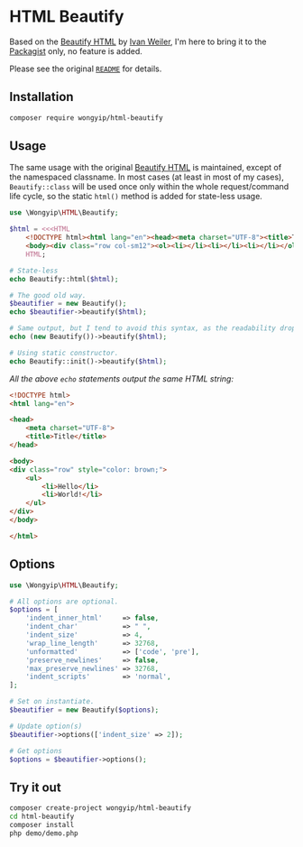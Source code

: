 # HTML Beautify

Based on the [Beautify HTML](https://github.com/ivanweiler/beautify-html) by [Ivan Weiler](https://github.com/ivanweiler), I'm here to bring it to the [Packagist](https://packagist.org/) only, no feature is added.

Please see the original [`README`](README.org.md) for details.

## Installation
```sh
composer require wongyip/html-beautify
```

## Usage
The same usage with the original [Beautify HTML](https://github.com/ivanweiler/beautify-html)
is maintained, except of the namespaced classname. In most cases (at least in most of my cases),
`Beautify::class` will be used once only within the whole request/command life cycle, so the
static `html()` method is added for state-less usage.

```php
use \Wongyip\HTML\Beautify;

$html = <<<HTML
    <!DOCTYPE html><html lang="en"><head><meta charset="UTF-8"><title>Title</title></head>
    <body><div class="row col-sm12"><ol><li></li><li></li><li></li></ol></div></body></html>
    HTML;

# State-less
echo Beautify::html($html);

# The good old way.
$beautifier = new Beautify();
echo $beautifier->beautify($html);

# Same output, but I tend to avoid this syntax, as the readability drops when arguments added. 
echo (new Beautify())->beautify($html);

# Using static constructor.
echo Beautify::init()->beautify($html);
```
_All the above `echo` statements output the same HTML string:_
```html
<!DOCTYPE html>
<html lang="en">

<head>
    <meta charset="UTF-8">
    <title>Title</title>
</head>

<body>
<div class="row" style="color: brown;">
    <ul>
        <li>Hello</li>
        <li>World!</li>
    </ul>
</div>
</body>

</html>
```

## Options
```php
use \Wongyip\HTML\Beautify;

# All options are optional.
$options = [
    'indent_inner_html'     => false,
    'indent_char'           => " ",
    'indent_size'           => 4,
    'wrap_line_length'      => 32768,
    'unformatted'           => ['code', 'pre'],
    'preserve_newlines'     => false,
    'max_preserve_newlines' => 32768,
    'indent_scripts'        => 'normal',
];

# Set on instantiate.
$beautifier = new Beautify($options);

# Update option(s)
$beautifier->options(['indent_size' => 2]);

# Get options
$options = $beautifier->options();
```

## Try it out
```bash
composer create-project wongyip/html-beautify
cd html-beautify
composer install
php demo/demo.php
```